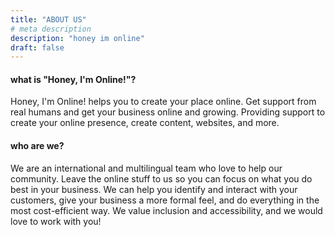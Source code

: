 ```yaml
---
title: "ABOUT US"
# meta description
description: "honey im online"
draft: false
---
```


#### what is "Honey, I'm Online!"?
Honey, I'm Online! helps you to create your place online. Get support from real humans and get your business online and growing.
Providing support to create your online presence, create content, websites, and more.

#### who are we?
We are an international and multilingual team who love to help our community. Leave the online stuff to us so you can focus on what you do best in your business. We can help you identify and interact with your customers, give your business a more formal feel, and do everything in the most cost-efficient way. We value inclusion and accessibility, and we would love to work with you!
